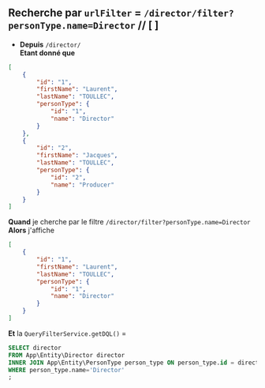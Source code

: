 ## Recherche par `urlFilter` = `/director/filter?personType.name=Director` // [ ]

* **Depuis** `/director/`  
**Etant donné que** 
```json
[
    {
        "id": "1",
        "firstName": "Laurent",
        "lastName": "TOULLEC",
        "personType": {
            "id": "1",
            "name": "Director"
        }
    },
    {
        "id": "2",
        "firstName": "Jacques",
        "lastName": "TOULLEC",
        "personType": {
            "id": "2",
            "name": "Producer"
        }
    }
]
```
**Quand** je cherche par le filtre `/director/filter?personType.name=Director`  
**Alors** j'affiche  
```json
[
    {
        "id": "1",
        "firstName": "Laurent",
        "lastName": "TOULLEC",
        "personType": {
            "id": "1",
            "name": "Director"
        }
    }
]
```
**Et** la `QueryFilterService.getDQL()` = 
```sql
SELECT director 
FROM App\Entity\Director director 
INNER JOIN App\Entity\PersonType person_type ON person_type.id = director.person_type_id
WHERE person_type.name='Director'
;
```